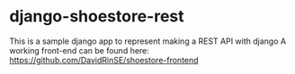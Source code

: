 # django-shoestore-rest

This is a sample django app to represent making a REST API with django
A working front-end can be found here: https://github.com/DavidRinSE/shoestore-frontend
